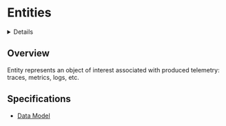 <!--- Hugo front matter used to generate the website version of this page:
path_base_for_github_subdir:
  from: tmp/otel/specification/entities/_index.md
  to: entities/README.md
--->

# Entities

 <details>
 <sumamry>Table of Contents</summary>

<!-- toc -->

- [Overview](#overview)
- [Specifications](#specifications)

<!-- tocstop -->

</details>

## Overview

Entity represents an object of interest associated with produced telemetry: traces, metrics, logs, etc.

## Specifications

- [Data Model](./data-model.md)
